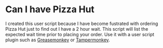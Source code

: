 # Can I have Pizza Hut
I created this user script because I have become fustrated with ordering Pizza Hut just to find out I have a 2 hour wait. This script will list the expected wait time prior to placing your order. Use it with a user script plugin such as [Greasemonkey](https://addons.mozilla.org/en-US/firefox/addon/greasemonkey/) or [Tampermonkey](https://chrome.google.com/webstore/detail/tampermonkey/dhdgffkkebhmkfjojejmpbldmpobfkfo?hl=en).
